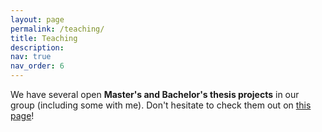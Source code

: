 ```yaml
---
layout: page
permalink: /teaching/
title: Teaching
description: 
nav: true
nav_order: 6
---
```


We have several open **Master's and Bachelor's thesis projects** in our group (including some with me). Don't hesitate to check them out on [this page](https://www.cs.cit.tum.de/dast/lehre/projects/)!  


